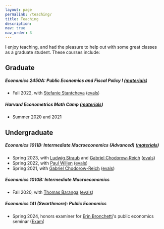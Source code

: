 ```yaml
---
layout: page
permalink: /teaching/
title: Teaching
description:  
nav: true
nav_order: 3
---
```


I enjoy teaching, and had the pleasure to help out with some great classes as a graduate student. These courses include:

## Graduate

##### Economics 2450A: Public Economics and Fiscal Policy I ([materials](https://mdroste.com/ec2450a))
  - Fall 2022, with [Stefanie Stantcheva](https://scholar.harvard.edu/stantcheva/home) ([evals](https://mdroste.com/files/evaluations_ec2450a_fall2022.pdf)) 

##### Harvard Econometrics Math Camp ([materials](http://www.github.com/mdroste/metrics-mathcamp-2021))
  - Summer 2020 and 2021 


## Undergraduate

##### Economics 1011B: Intermediate Macroeconomics (Advanced) ([materials](https://mdroste.com/ec1011b))
  - Spring 2023, with [Ludwig Straub](https://scholar.harvard.edu/straub/home) and [Gabriel Chodorow-Reich](https://scholar.harvard.edu/chodorow-reich/home) ([evals](https://mdroste.com/files/evaluations_ec1011b_spring2023.pdf)) 
  - Spring 2022, with [Paul Willen](https://www.bostonfed.org/people/bank/paul-willen.aspx) ([evals](https://mdroste.com/files/evaluations_ec1011b_spring2022.pdf))
  - Spring 2021, with [Gabriel Chodorow-Reich](https://scholar.harvard.edu/chodorow-reich/home) ([evals](https://mdroste.com/files/evaluations_ec1011b_spring2021.pdf))

##### Economics 1010B: Intermediate Macroeconomics
  - Fall 2020, with [Thomas Baranga](https://economics.harvard.edu/people/thomas-baranga) ([evals](https://mdroste.com/files/evaluations_ec1010b_fall2020.pdf))

##### Economics 141 (Swarthmore): Public Economics
  - Spring 2024, honors examiner for [Erin Bronchetti](https://www.swarthmore.edu/profile/erin-bronchetti)'s public economics seminar ([Exam](http://mdroste.com/files/ec141_honors_exam_spring24.pdf))
